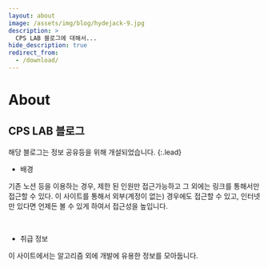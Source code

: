 ```yaml
---
layout: about
image: /assets/img/blog/hydejack-9.jpg
description: >
  CPS LAB 블로그에 대해서...
hide_description: true
redirect_from:
  - /download/
---
```


# About

<!--author-->

## CPS LAB 블로그

해당 블로그는 정보 공유등을 위해 개설되었습니다.
{:.lead}

- 배경

기존 노션 등을 이용하는 경우, 제한 된 인원만 접근가능하고 그 외에는 링크를 통해서만 접근할 수 있다.
이 사이트를 통해서 외부(계정이 없는) 경우에도 접근할 수 있고, 인터넷만 있다면 언제든 볼 수 있게 하여서 접근성을 높입니다.

<br>

- 취급 정보

이 사이트에서는 알고리즘 외에 개발에 유용한 정보를 모아둡니다.


